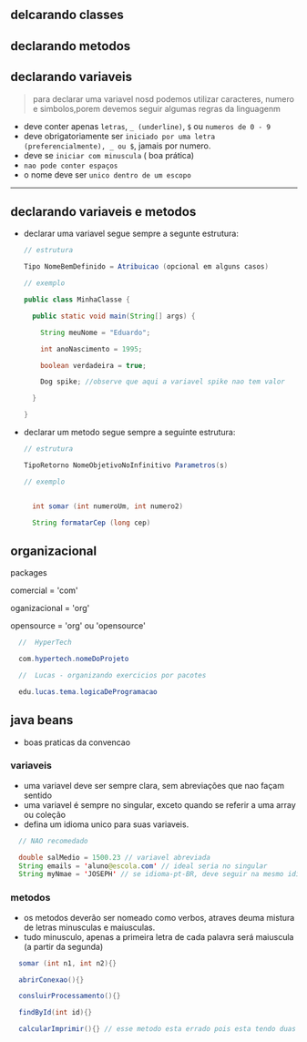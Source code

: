 ## delcarando classes

## declarando metodos

## declarando variaveis

> para declarar uma variavel nosd podemos utilizar caracteres, numero e simbolos,porem devemos seguir algumas regras da linguagenm

- deve conter apenas `letras`, `_ (underline)`, `$` ou `numeros de 0 - 9`
- deve obrigatoriamente ser `iniciado por uma letra (preferencialmente), _ ou $`, jamais por numero.
- deve se `iniciar com minuscula` ( boa prática)
- `nao pode conter espaços`
- o nome deve ser `unico dentro de um escopo`

---

## declarando variaveis e metodos

- declarar uma variavel segue sempre a segunte estrutura:

  ```java
  // estrutura

  Tipo NomeBemDefinido = Atribuicao (opcional em alguns casos)

  // exemplo

  public class MinhaClasse {

    public static void main(String[] args) {

      String meuNome = "Eduardo";

      int anoNascimento = 1995;

      boolean verdadeira = true;

      Dog spike; //observe que aqui a variavel spike nao tem valor

    }

  }

  ```

- declarar um metodo segue sempre a seguinte estrutura:

  ```java
  // estrutura

  TipoRetorno NomeObjetivoNoInfinitivo Parametros(s)

  // exemplo


    int somar (int numeroUm, int numero2)

    String formatarCep (long cep)

  ```

## organizacional

packages

comercial = 'com'

oganizacional = 'org'

opensource = 'org' ou 'opensource'

```java >> exemplo
  //  HyperTech

  com.hypertech.nomeDoProjeto

```

```java >> exemplo
  //  Lucas - organizando exercicios por pacotes

  edu.lucas.tema.logicaDeProgramacao

```

## java beans

- boas praticas da convencao

### variaveis

- uma variavel deve ser sempre clara, sem abreviações que nao façam sentido
- uma variavel é sempre no singular, exceto quando se referir a uma array ou coleção
- defina um idioma unico para suas variaveis.

```java
  // NAO recomedado

  double salMedio = 1500.23 // variavel abreviada
  String emails = 'aluno@escola.com' // ideal seria no singular
  String myNmae = 'JOSEPH' // se idioma-pt-BR, deve seguir na mesmo idioma
```

### metodos

- os metodos deverão ser nomeado como verbos, atraves deuma mistura de letras minusculas e maiusculas.
- tudo minusculo, apenas a primeira letra de cada palavra será maiuscula (a partir da segunda)


```java
  somar (int n1, int n2){}

  abrirConexao(){}

  consluirProcessamento(){}

  findById(int id){}

  calcularImprimir(){} // esse metodo esta errado pois esta tendo duas finalidades.
```